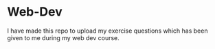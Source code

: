 # Web-Dev
I have made this repo to upload my exercise questions which has been given to me during my web dev course.
